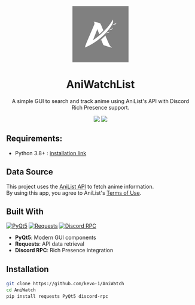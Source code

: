 <div align="center">
  <img src="https://github.com/kevo-1/AniWatch/raw/main/Utilities/logo.png" width="150" alt="Logo">
  
  # AniWatchList
  
  A simple GUI to search and track anime using AniList's API with Discord Rich Presence support.
  
  <img src="https://img.shields.io/badge/-Python-3776AB?logo=Python&logoColor=white&style=flat">
  <img src="https://img.shields.io/badge/-Qt-41CD52?logo=qt&logoColor=white&style=flat">
</div>

## Requirements:

- Python 3.8+ : [installation link](https://www.python.org/downloads/)

## Data Source  
This project uses the [AniList API](https://anilist.gitbook.io/anilist-apiv2-docs/) to fetch anime information.  
By using this app, you agree to AniList's [Terms of Use](https://anilist.gitbook.io/anilist-apiv2-docs/overview/terms-of-use).  

## Built With
[![PyQt5](https://img.shields.io/badge/PyQt5-41CD52?logo=qt&logoColor=white)](https://www.riverbankcomputing.com/software/pyqt/)
[![Requests](https://img.shields.io/badge/Requests-3776AB?logo=python&logoColor=white)](https://pypi.org/project/requests/)
[![Discord RPC](https://img.shields.io/badge/Discord%20RPC-5865F2?logo=discord&logoColor=white)](https://pypi.org/project/discord-rpc/)

- **PyQt5**: Modern GUI components
- **Requests**: API data retrieval
- **Discord RPC**: Rich Presence integration

## Installation
```bash
git clone https://github.com/kevo-1/AniWatch
cd AniWatch
pip install requests PyQt5 discord-rpc
